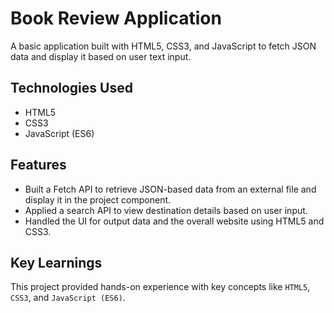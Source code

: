 # Book Review Application
A basic application built with HTML5, CSS3, and JavaScript to fetch JSON data and display it based on user text input.

## Technologies Used
- HTML5
- CSS3
- JavaScript (ES6)

## Features
- Built a Fetch API to retrieve JSON-based data from an external file and display it in the project component.
- Applied a search API to view destination details based on user input.
- Handled the UI for output data and the overall website using HTML5 and CSS3.

## Key Learnings
This project provided hands-on experience with key concepts like `HTML5`, `CSS3`, and `JavaScript (ES6)`.
